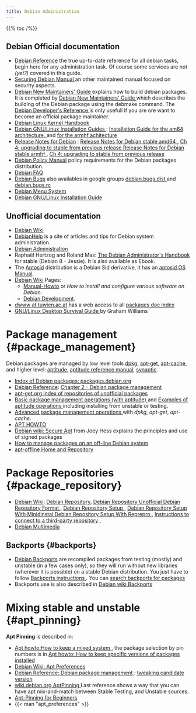 ```yaml
---
title: Debian Administration
---
```


{{% toc /%}}

## Debian Official documentation

-   [Debian Reference](http://www.debian.org/doc/manuals/reference/)
    the true up-to-date reference for all debian tasks, begin here for any
    administration task.  Of course some services are not _(yet?)_ covered in this
    guide.
-   [Securing Debian Manual
    ](http://www.debian.org/doc/manuals/securing-debian-howto/)
    an other maintained manual focused on security aspects.
-   [Debian New Maintainers' Guide
    ](http://www.debian.org/doc/manuals/maint-guide/)
    explains how to build debian packages. It is completed by
    [Debian New Maintainers' Guide
    ](https://www.debian.org/doc/devel-manuals#debmake-doc)
    which describes the building of the Debian package using the debmake command. The
    [Debian Developer's Reference
    ](http://www.debian.org/doc/manuals/developers-reference/index.en.html)
    is only usefull if you are ore want to become an official
    package maintainer.
-   [Debian Linux Kernel Handbook
    ](http://kernel-handbook.alioth.debian.org/)
-   [Debian GNU/Linux Installation Guides
    ](http://www.debian.org/releases/stable/install):
    [Installation Guide for the am64 architecture.
    ](https://www.debian.org/releases/stable/amd64/) and
    [for the armhf achitecture
    ](https://www.debian.org/releases/stable/armhf/)
-   [Release Notes for Debian](http://www.debian.org/releases/) :
    [Release Notes for Debian stable amd64
    ](http://www.debian.org/releases/stable/amd64/release-notes/),
    [Ch 4: upgrading to stable from previous release
    ](http://www.debian.org/releases/stable/amd64/release-notes/ch-upgrading.en.html)
    [Release Notes for Debian stable armhf
    ](http://www.debian.org/releases/stable/armhf/release-notes/),
    [Ch 4: upgrading to stable from previous release
    ](http://www.debian.org/releases/stable/armhf/release-notes/ch-upgrading.en.html)
-   [Debian Policy Manual](http://www.debian.org/doc/debian-policy/)
    policy requirements for the Debian packages distribution.
-   [Debian FAQ](http://www.debian.org/doc/FAQ)
-   [Debian Bugs](http://www.debian.org/Bugs/)
    also availables in google groups
    [debian.bugs.dist
    ](http://groups.google.com/group/linux.debian.bugs.dist)
    and
    [debian.bugs.rc
    ](http://groups.google.com/group/linux.debian.bugs.rc)
-   [Debian Menu System
    ](http://www.debian.org/doc/packaging-manuals/menu.html/)
-   [Debian GNU/Linux Installation Guide](http://www.debian.org/releases/stable/amd64/)

## Unofficial documentation

-   [Debian Wiki](http://wiki.debian.org/)
-   [DebianHelp](http://www.debianhelp.co.uk/)
    is a site of articles and tips for Debian system administration.
-   [Debian Administration](http://www.debian-administration.org/)
-   Raphaël Hertzog and Roland Mas: [The Debian Administrator's Handbook
    ](https://debian-handbook.info/browse/stable/) for stable (Debian 8 -
    Jessie). It is also available as Ebook.
-   The [Aptosid](http://aptosid.com/index.php?module=wikula)
    distribution is a Debian Sid derivative, it has an
    [aptosid OS Manual](http://manual.aptosid.com/en/welcome-en.htm).
-   [Debian Wiki](http://wiki.debian.org/) Pages:
    -   [Manual-Howto](http://wiki.debian.org/Manual-Howto)
        or _How to install and configure various software on Debian_.
    -   [Debian Development](http://wiki.debian.org/DebianDevelopment).
-   [dwww at tuwien.ac.at](http://hep.itp.tuwien.ac.at/cgi-bin/dwww)
    has a web access to all [packages doc index
    ](http://hep.itp.tuwien.ac.at/cgi-bin/dwww/usr/share/doc/)
-   [GNU/Linux Desktop Survival Guide
    ](http://www.togaware.com/linux/survivor/) by Graham Williams


# Package management  {#package_management}

Debian packages are managed by  low level tools
 [dpkg](http://manpages.debian.net/cgi-bin/man.cgi?query=dpkg),
 [apt-get](http://manpages.debian.net/cgi-bin/man.cgi?query=apt-get),
 [apt-cache](http://manpages.debian.net/cgi-bin/man.cgi?query=apt-cache),
and higher level:
 [aptitude](http://manpages.debian.net/cgi-bin/man.cgi?query=aptitude),
 [aptitude reference manual](http://algebraicthunk.net/~dburrows/projects/aptitude/doc/en/),
 [synaptic](http://manpages.debian.net/cgi-bin/man.cgi?query=synaptic).

-   [Index of Debian packages: packages.debian.org](http://packages.debian.org/)
-   [Debian  Reference](http://www.debian.org/doc/manuals/debian-reference/):
    [Chapter 2 - Debian package management](http://www.debian.org/doc/manuals/debian-reference/ch02.en.html)
-   [apt-get.org index of repositories of unofficial packages](http://www.apt-get.org/)
-   [Basic package management operations (with aptitude)
    ](http://www.debian.org/doc/manuals/reference/ch02.en.html#_basic_package_management_operations)
    and [Examples of aptitude operations
    ](http://www.debian.org/doc/manuals/reference/ch02.en.html#_examples_of_aptitude_operations)
    including installing from unstable or testing.
-   [Advanced package management operations
    ](http://www.debian.org/doc/manuals/reference/ch02.en.html#_advanced_package_management_operations)
    with _dpkg_, _apt-get_,  _apt-cache_.
-   [APT HOWTO](http://www.debian.org/doc/manuals/apt-howto/)
-   [Debian wiki: Secure Apt](http://wiki.debian.org/SecureApt)
    from Joey Hess explains the principles and  use of signed packages
-   [How to manage packages on an off-line Debian system
    ](http://blog.sleeplessbeastie.eu/2014/01/30/how-to-manage-packages-on-an-off-line-debian-system/)
-   [apt-offline Home and Repository
    ](https://alioth.debian.org/projects/apt-offline/)

# Package Repositories {#package_repository}

-   [Debian Wiki](https://wiki.debian.org/):
    [Debian Repository](https://wiki.debian.org/),
    [Debian Repository Unofficial
    ](https://wiki.debian.org/DebianRepository/Unofficial)
    [Debian Repository Format
    ](https://wiki.debian.org/DebianRepository/Format),
    [Debian Repository Setup
    ](https://wiki.debian.org/DebianRepository/Format),
    [Debian Repository Setup With Minidinstal
    ](https://wiki.debian.org/DebianRepository/SetupWithMinidinstall)
    [Debian Repository Setup With Reprepro
    ](https://wiki.debian.org/DebianRepository/SetupWithReprepro),
    [Instructions to connect to a third-party repository
    ](https://wiki.debian.org/DebianRepository/UseThirdParty),
-   [Debian Multimedia](http://www.deb-multimedia.org/)

## Backports {#backports}

-   [Debian Backports](http://backports.debian.org/)
    are recompiled packages from testing (mostly) and unstable (in a
    few cases only), so they will run without new libraries (wherever
    it is possible) on a stable Debian distribution.  You just have to
    follow
    [Backports instructions
    ](http://backports.debian.org/Instructions/). You can
    [search backports for packages](http://backports.debian.org/Packages/)
-   Backports use is also described in [Debian wiki Backports
    ](http://wiki.debian.org/Backports)

# Mixing stable and unstable {#apt_pinning}
__Apt Pinning__ is described in:

-   [Apt howto:How to keep a mixed system
    ](http://www.debian.org/doc/manuals/apt-howto/ch-apt-get.en.html#s-default-version),
    the package selection by pin numbers is in
    [Apt howto: How to keep specific versions of packages installed
    ](http://www.debian.org/doc/manuals/apt-howto/ch-apt-get.en.html#s-pin)
-   [Debian Wiki: Apt Preferences
    ](https://wiki.debian.org/AptPreferences)
-   [Debian Reference: Debian package management
    ](http://www.debian.org/doc/manuals/reference/ch02.en.html):
    [tweaking candidate version
    ](http://www.debian.org/doc/manuals/reference/ch02.en.html#_tweaking_candidate_version)
-   [wiki.debian.org AptPinning
    ](http://wiki.debian.org/AptPinning)
    Last reference shows a way that you can have apt mix-and-match
    between Stable Testing, and Unstable sources.
-   [Apt-Pinning for Beginners
    ](http://jaqque.sbih.org/kplug/apt-pinning.html)
-   {{< man "apt_preferences" >}}



<!-- Local Variables: -->
<!-- mode: markdown -->
<!-- ispell-local-dictionary: "english" -->
<!-- End: -->
